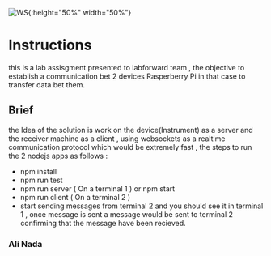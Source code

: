 ![WS](https://img4.apk.tools/150/4/6/d/info.laptrinhpic.easycontrol.websockets.png){:height="50%" width="50%"}

# Instructions

this is a lab assisgment presented to labforward team , the objective to establish a communication bet 2 devices Rasperberry Pi in that case to transfer data bet them.

## Brief 
the Idea of the solution is work on the device(Instrument) as a server and the receiver machine as a client , using websockets as a realtime communication protocol which would be extremely fast , the steps to run the 2 nodejs apps as follows :

* npm install
* npm run test
* npm run server ( On a terminal 1 ) or npm start 
* npm run client ( On a terminal 2 )
* start sending messages from terminal 2 and you should see it in terminal 1 , once message is sent a message would be sent to terminal 2 confirming that the message have been recieved. 

### Ali Nada 
